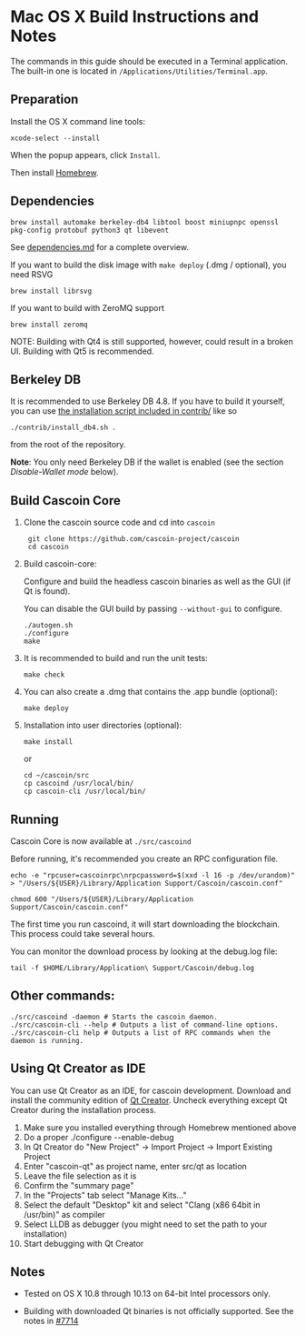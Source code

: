 Mac OS X Build Instructions and Notes
====================================
The commands in this guide should be executed in a Terminal application.
The built-in one is located in `/Applications/Utilities/Terminal.app`.

Preparation
-----------
Install the OS X command line tools:

`xcode-select --install`

When the popup appears, click `Install`.

Then install [Homebrew](https://brew.sh).

Dependencies
----------------------

    brew install automake berkeley-db4 libtool boost miniupnpc openssl pkg-config protobuf python3 qt libevent

See [dependencies.md](dependencies.md) for a complete overview.

If you want to build the disk image with `make deploy` (.dmg / optional), you need RSVG

    brew install librsvg

If you want to build with ZeroMQ support
    
    brew install zeromq

NOTE: Building with Qt4 is still supported, however, could result in a broken UI. Building with Qt5 is recommended.

Berkeley DB
-----------
It is recommended to use Berkeley DB 4.8. If you have to build it yourself,
you can use [the installation script included in contrib/](/contrib/install_db4.sh)
like so

```shell
./contrib/install_db4.sh .
```

from the root of the repository.

**Note**: You only need Berkeley DB if the wallet is enabled (see the section *Disable-Wallet mode* below).

Build Cascoin Core
------------------------

1. Clone the cascoin source code and cd into `cascoin`

        git clone https://github.com/cascoin-project/cascoin
        cd cascoin

2.  Build cascoin-core:

    Configure and build the headless cascoin binaries as well as the GUI (if Qt is found).

    You can disable the GUI build by passing `--without-gui` to configure.

        ./autogen.sh
        ./configure
        make

3.  It is recommended to build and run the unit tests:

        make check

4.  You can also create a .dmg that contains the .app bundle (optional):

        make deploy

5.  Installation into user directories (optional):

        make install

    or

        cd ~/cascoin/src
        cp cascoind /usr/local/bin/
        cp cascoin-cli /usr/local/bin/

Running
-------

Cascoin Core is now available at `./src/cascoind`

Before running, it's recommended you create an RPC configuration file.

    echo -e "rpcuser=cascoinrpc\nrpcpassword=$(xxd -l 16 -p /dev/urandom)" > "/Users/${USER}/Library/Application Support/Cascoin/cascoin.conf"

    chmod 600 "/Users/${USER}/Library/Application Support/Cascoin/cascoin.conf"

The first time you run cascoind, it will start downloading the blockchain. This process could take several hours.

You can monitor the download process by looking at the debug.log file:

    tail -f $HOME/Library/Application\ Support/Cascoin/debug.log

Other commands:
-------

    ./src/cascoind -daemon # Starts the cascoin daemon.
    ./src/cascoin-cli --help # Outputs a list of command-line options.
    ./src/cascoin-cli help # Outputs a list of RPC commands when the daemon is running.

Using Qt Creator as IDE
------------------------
You can use Qt Creator as an IDE, for cascoin development.
Download and install the community edition of [Qt Creator](https://www.qt.io/download/).
Uncheck everything except Qt Creator during the installation process.

1. Make sure you installed everything through Homebrew mentioned above
2. Do a proper ./configure --enable-debug
3. In Qt Creator do "New Project" -> Import Project -> Import Existing Project
4. Enter "cascoin-qt" as project name, enter src/qt as location
5. Leave the file selection as it is
6. Confirm the "summary page"
7. In the "Projects" tab select "Manage Kits..."
8. Select the default "Desktop" kit and select "Clang (x86 64bit in /usr/bin)" as compiler
9. Select LLDB as debugger (you might need to set the path to your installation)
10. Start debugging with Qt Creator

Notes
-----

* Tested on OS X 10.8 through 10.13 on 64-bit Intel processors only.

* Building with downloaded Qt binaries is not officially supported. See the notes in [#7714](https://github.com/bitcoin/bitcoin/issues/7714)
